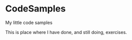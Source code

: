 # CodeSamples
My little  code samples

This is place where I have done, and still doing, exercises.


